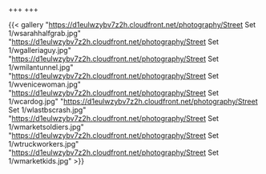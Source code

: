 +++
+++

{{< gallery "https://d1eulwzybv7z2h.cloudfront.net/photography/Street Set 1/wsarahhalfgrab.jpg" 
"https://d1eulwzybv7z2h.cloudfront.net/photography/Street Set 1/wgalleriaguy.jpg" 
"https://d1eulwzybv7z2h.cloudfront.net/photography/Street Set 1/wmilantunnel.jpg" 
"https://d1eulwzybv7z2h.cloudfront.net/photography/Street Set 1/wvenicewoman.jpg"
"https://d1eulwzybv7z2h.cloudfront.net/photography/Street Set 1/wcardog.jpg" 
"https://d1eulwzybv7z2h.cloudfront.net/photography/Street Set 1/wlastbscrash.jpg" 
"https://d1eulwzybv7z2h.cloudfront.net/photography/Street Set 1/wmarketsoldiers.jpg" 
"https://d1eulwzybv7z2h.cloudfront.net/photography/Street Set 1/wtruckworkers.jpg" 
"https://d1eulwzybv7z2h.cloudfront.net/photography/Street Set 1/wmarketkids.jpg" >}}


